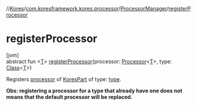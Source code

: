 //[Kores](../../../index.md)/[com.koresframework.kores.processor](../index.md)/[ProcessorManager](index.md)/[registerProcessor](register-processor.md)

# registerProcessor

[jvm]\
abstract fun <[T](register-processor.md)> [registerProcessor](register-processor.md)(processor: [Processor](../-processor/index.md)<[T](register-processor.md)>, type: [Class](https://docs.oracle.com/javase/8/docs/api/java/lang/Class.html)<[T](register-processor.md)>)

Registers [processor](register-processor.md) of [KoresPart](../../com.koresframework.kores/-kores-part/index.md) of type: [type](register-processor.md).

**Obs: registering a processor for a type that already have one does not means that the default processor will be replaced.**
